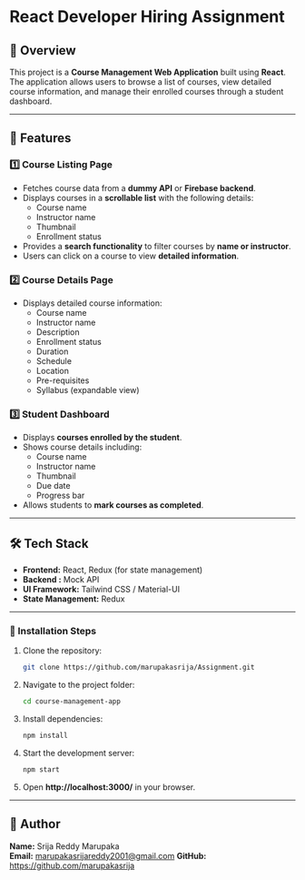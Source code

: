 # React Developer Hiring Assignment

## 📌 Overview
This project is a **Course Management Web Application** built using **React**. The application allows users to browse a list of courses, view detailed course information, and manage their enrolled courses through a student dashboard.

---

## 🚀 Features

### 1️⃣ Course Listing Page
- Fetches course data from a **dummy API** or **Firebase backend**.
- Displays courses in a **scrollable list** with the following details:
  - Course name
  - Instructor name
  - Thumbnail
  - Enrollment status
- Provides a **search functionality** to filter courses by **name or instructor**.
- Users can click on a course to view **detailed information**.

### 2️⃣ Course Details Page
- Displays detailed course information:
  - Course name
  - Instructor name
  - Description
  - Enrollment status
  - Duration
  - Schedule
  - Location
  - Pre-requisites
  - Syllabus (expandable view)

### 3️⃣ Student Dashboard
- Displays **courses enrolled by the student**.
- Shows course details including:
  - Course name
  - Instructor name
  - Thumbnail
  - Due date
  - Progress bar
- Allows students to **mark courses as completed**.

---

## 🛠️ Tech Stack
- **Frontend:** React, Redux (for state management)
- **Backend :**  Mock API
- **UI Framework:** Tailwind CSS / Material-UI
- **State Management:** Redux


---

### 🔹 Installation Steps
1. Clone the repository:
   ```sh
   git clone https://github.com/marupakasrija/Assignment.git
   ```
2. Navigate to the project folder:
   ```sh
   cd course-management-app
   ```
3. Install dependencies:
   ```sh
   npm install
   ```
4. Start the development server:
   ```sh
   npm start
   ```
5. Open **http://localhost:3000/** in your browser.

---

## 📌 Author
**Name:** Srija Reddy Marupaka  
**Email:** marupakasrijareddy2001@gmail.com 
**GitHub:** https://github.com/marupakasrija

